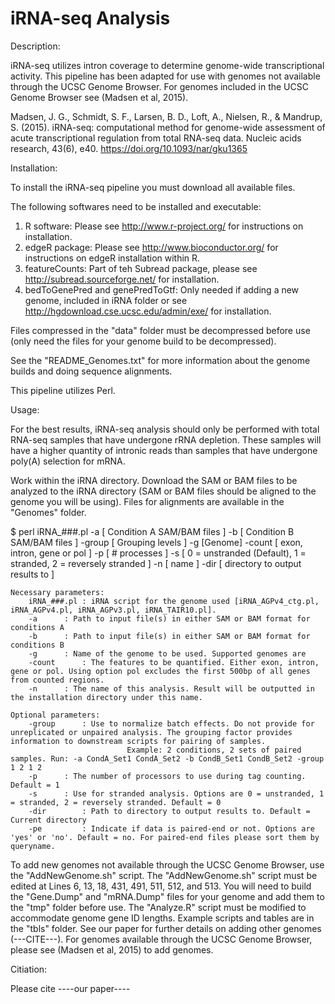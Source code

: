 # iRNA-seq Analysis

Description: 

iRNA-seq utilizes intron coverage to determine genome-wide transcriptional activity. This pipeline has been adapted for use with genomes not available through the UCSC Genome Browser. For genomes included in the UCSC Genome Browser see (Madsen et al, 2015). 

Madsen, J. G., Schmidt, S. F., Larsen, B. D., Loft, A., Nielsen, R., & Mandrup, S. (2015). iRNA-seq: computational method for genome-wide assessment of acute transcriptional regulation from total RNA-seq data. Nucleic acids research, 43(6), e40. https://doi.org/10.1093/nar/gku1365

Installation:

To install the iRNA-seq pipeline you must download all available files.

The following softwares need to be installed and executable:
1) R software: Please see http://www.r-project.org/ for instructions on installation.
2) edgeR package: Please see http://www.bioconductor.org/ for instructions on edgeR installation within R.
3) featureCounts: Part of teh Subread package, please see http://subread.sourceforge.net/ for installation.
4) bedToGenePred and genePredToGtf: Only needed if adding a new genome, included in iRNA folder or see http://hgdownload.cse.ucsc.edu/admin/exe/ for installation. 

Files compressed in the "data" folder must be decompressed before use (only need the files for your genome build to be decompressed). 

See the "README_Genomes.txt" for more information about the genome builds and doing sequence alignments. 

This pipeline utilizes Perl. 

Usage:

For the best results, iRNA-seq analysis should only be performed with total RNA-seq samples that have undergone rRNA depletion. These samples will have a higher quantity of intronic reads than samples that have undergone poly(A) selection for mRNA. 

Work within the iRNA directory. Download the SAM or BAM files to be analyzed to the iRNA directory (SAM or BAM files should be aligned to the genome you will be using). Files for alignments are available in the "Genomes" folder.  

$ perl iRNA_###.pl -a [ Condition A SAM/BAM files ] -b [ Condition B SAM/BAM files ] -group [ Grouping levels ] -g [Genome] -count [ exon, intron, gene or pol ] -p [ # processes ] -s [ 0 = unstranded (Default), 1 = stranded, 2 = reversely stranded ] -n [ name ] -dir [ directory to output results to ]

	Necessary parameters:
		iRNA_###.pl	: iRNA script for the genome used [iRNA_AGPv4_ctg.pl, iRNA_AGPv4.pl, iRNA_AGPv3.pl, iRNA_TAIR10.pl].
		-a 		: Path to input file(s) in either SAM or BAM format for conditions A
		-b 		: Path to input file(s) in either SAM or BAM format for conditions B
		-g 		: Name of the genome to be used. Supported genomes are
		-count 		: The features to be quantified. Either exon, intron, gene or pol. Using option pol excludes the first 500bp of all genes from counted regions.
		-n 		: The name of this analysis. Result will be outputted in the installation directory under this name.

	Optional parameters:
		-group 		: Use to normalize batch effects. Do not provide for unreplicated or unpaired analysis. The grouping factor provides information to downstream scripts for pairing of samples.
                         	  Example: 2 conditions, 2 sets of paired samples. Run: -a CondA_Set1 CondA_Set2 -b CondB_Set1 CondB_Set2 -group 1 2 1 2
		-p 		: The number of processors to use during tag counting. Default = 1
		-s 		: Use for stranded analysis. Options are 0 = unstranded, 1 = stranded, 2 = reversely stranded. Default = 0
		-dir 		: Path to directory to output results to. Default = Current directory
		-pe 		: Indicate if data is paired-end or not. Options are 'yes' or 'no'. Default = no. For paired-end files please sort them by queryname.

To add new genomes not available through the UCSC Genome Browser, use the "AddNewGenome.sh" script. The "AddNewGenome.sh" script must be edited at Lines 6, 13, 18, 431, 491, 511, 512, and 513. You will need to build the "Gene.Dump" and "mRNA.Dump" files for your genome and add them to the "tmp" folder before use. The "Analyze.R" script must be modified to accommodate genome gene ID lengths. Example scripts and tables are in the "tbls" folder. See our paper for further details on adding other genomes (---CITE---). For genomes available through the UCSC Genome Browser, please see (Madsen et al, 2015) to add genomes.

Citiation:

Please cite ----our paper----
